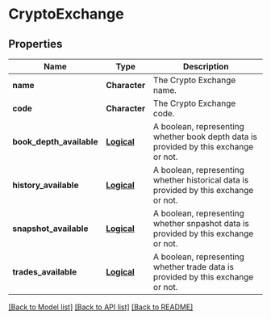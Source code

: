 # CryptoExchange

[//]: # (CLASS:IntrinioSDK::CryptoExchange)

[//]: # (KIND:object)

## Properties

[//]: # (START_DEFINITION)

Name | Type | Description
------------ | ------------- | -------------
**name** | **Character** | The Crypto Exchange name. &nbsp;
**code** | **Character** | The Crypto Exchange code. &nbsp;
**book_depth_available** | [**Logical**](Logical.md) | A boolean, representing whether book depth data is provided by this exchange or not. &nbsp;
**history_available** | [**Logical**](Logical.md) | A boolean, representing whether historical data is provided by this exchange or not. &nbsp;
**snapshot_available** | [**Logical**](Logical.md) | A boolean, representing whether snpashot data is provided by this exchange or not. &nbsp;
**trades_available** | [**Logical**](Logical.md) | A boolean, representing whether trade data is provided by this exchange or not. &nbsp;

[//]: # (END_DEFINITION)


[//]: # (CONTAINED_CLASS:IntrinioSDK::Logical)


[//]: # (CONTAINED_CLASS:IntrinioSDK::Logical)


[//]: # (CONTAINED_CLASS:IntrinioSDK::Logical)


[//]: # (CONTAINED_CLASS:IntrinioSDK::Logical)


[[Back to Model list]](../README.md#documentation-for-models) [[Back to API list]](../README.md#documentation-for-api-endpoints) [[Back to README]](../README.md)



